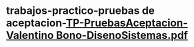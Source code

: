 # trabajos-practico-pruebas de aceptacion-[TP-PruebasAceptacion-Valentino Bono-DisenoSistemas.pdf](https://github.com/ValeBon0/trabajos-practicos/files/15341128/TP-PruebasAceptacion-Valentino.Bono-DisenoSistemas.pdf)
